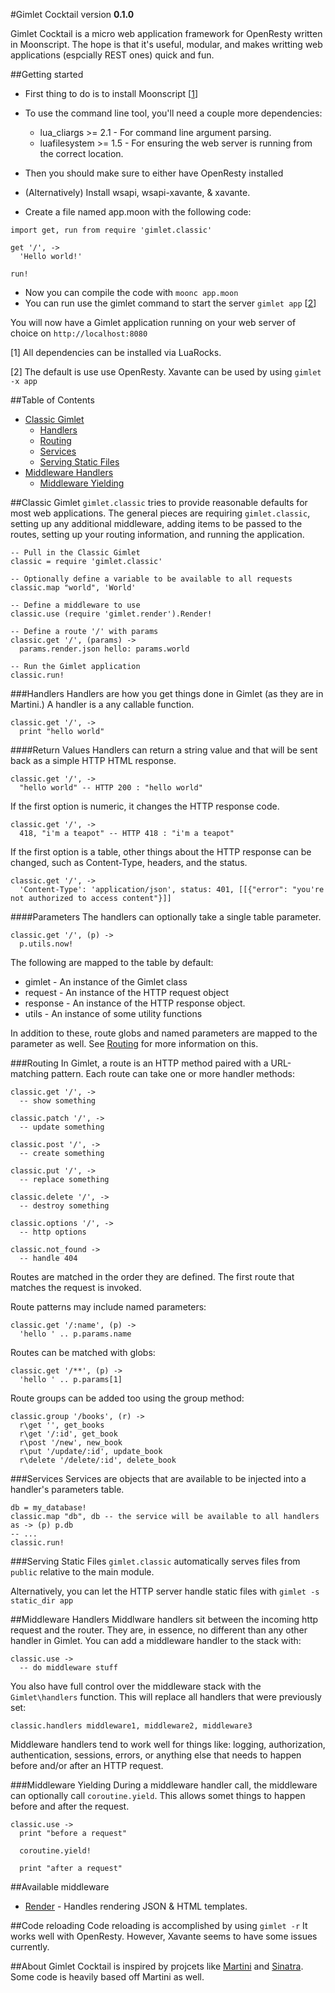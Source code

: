 #Gimlet Cocktail
version **0.1.0**

Gimlet Cocktail is a micro web application framework for OpenResty written in Moonscript. The hope is that it's useful, modular, and makes writting web applications (espcially REST ones) quick and fun.

##Getting started

* First thing to do is to install Moonscript [[1](#getting-started-note-1)]
* To use the command line tool, you'll need a couple more dependencies:
  * lua_cliargs >= 2.1 - For command line argument parsing.
  * luafilesystem >= 1.5 - For ensuring the web server is running from the correct location.
* Then you should make sure to either have OpenResty installed
* (Alternatively) Install wsapi, wsapi-xavante, & xavante.

* Create a file named app.moon with the following code:
```moonscript
import get, run from require 'gimlet.classic'

get '/', ->
  'Hello world!'
  
run!
```
* Now you can compile the code with ```moonc app.moon```
* You can run use the gimlet command to start the server ```gimlet app``` [[2](#getting-started-note-2)]

You will now have a Gimlet application running on your web server of choice on ```http://localhost:8080```

[<a name="getting-started-note-1">1</a>] All dependencies can be installed via LuaRocks.

[<a name="getting-started-note-2">2</a>] The default is use use OpenResty. Xavante can be used by using ```gimlet -x app```

##Table of Contents
* [Classic Gimlet](#classic-gimlet)
  * [Handlers](#handlers)
  * [Routing](#routing)
  * [Services](#services)
  * [Serving Static Files](#serving-static-files)
* [Middleware Handlers](#middleware-handlers)
  * [Middleware Yielding](#middleware-yielding)

##Classic Gimlet
 ```gimlet.classic``` tries to provide reasonable defaults for most web applications. The general pieces are requiring ```gimlet.classic```, setting up any additional middleware, adding items to be passed to the routes, setting up your routing information, and running the application.
```moonscript
-- Pull in the Classic Gimlet
classic = require 'gimlet.classic'

-- Optionally define a variable to be available to all requests
classic.map "world", 'World'

-- Define a middleware to use
classic.use (require 'gimlet.render').Render!

-- Define a route '/' with params
classic.get '/', (params) ->
  params.render.json hello: params.world

-- Run the Gimlet application
classic.run!
```

###Handlers
Handlers are how you get things done in Gimlet (as they are in Martini.) A handler is a any callable function.
```moonscript
classic.get '/', ->
  print "hello world"
```

####Return Values
Handlers can return a string value and that will be sent back as a simple HTTP HTML response. 
```moonscript
classic.get '/', ->
  "hello world" -- HTTP 200 : "hello world"
```
If the first option is numeric, it changes the HTTP response code.
```moonscript
classic.get '/', ->
  418, "i'm a teapot" -- HTTP 418 : "i'm a teapot"
```

If the first option is a table, other things about the HTTP response can be changed, such as Content-Type, headers, and the status.
```moonscript
classic.get '/', ->
  'Content-Type': 'application/json', status: 401, [[{"error": "you're not authorized to access content"}]]
```

####Parameters
The handlers can optionally take a single table parameter.
```moonscript
classic.get '/', (p) ->
  p.utils.now!
```
The following are mapped to the table by default:
* gimlet - An instance of the Gimlet class
* request - An instance of the HTTP request object
* response - An instance of the HTTP response object.
* utils - An instance of some utility functions

In addition to these, route globs and named parameters are mapped to the parameter as well. See [Routing](#routing) for more information on this.

###Routing
In Gimlet, a route is an HTTP method paired with a URL-matching pattern. Each route can take one or more handler methods:
```moonscript
classic.get '/', ->
  -- show something

classic.patch '/', ->
  -- update something

classic.post '/', ->
  -- create something

classic.put '/', ->
  -- replace something

classic.delete '/', ->
  -- destroy something

classic.options '/', ->
  -- http options

classic.not_found ->
  -- handle 404
```

Routes are matched in the order they are defined. The first route that matches the request is invoked.

Route patterns may include named parameters:
```moonscript
classic.get '/:name', (p) ->
  'hello ' .. p.params.name
```

Routes can be matched with globs:
```moonscript
classic.get '/**', (p) ->
  'hello ' .. p.params[1]
```
Route groups can be added too using the group method:
```moonscript
classic.group '/books', (r) ->
  r\get '', get_books
  r\get '/:id', get_book
  r\post '/new', new_book
  r\put '/update/:id', update_book
  r\delete '/delete/:id', delete_book
```
###Services
Services are objects that are available to be injected into a handler's parameters table.

```moonscript
db = my_database!
classic.map "db", db -- the service will be available to all handlers as -> (p) p.db
-- ...
classic.run!
```

###Serving Static Files
```gimlet.classic``` automatically serves files from ```public``` relative to the main module.

Alternatively, you can let the HTTP server handle static files with ```gimlet -s static_dir app```

##Middleware Handlers
Middlware handlers sit between the incoming http request and the router. They are, in essence, no different than any other handler in Gimlet. You can add a middleware handler to the stack with:
```moonscript
classic.use ->
  -- do middleware stuff
```

You also have full control over the middleware stack with the ```Gimlet\handlers``` function. This will replace all handlers that were previously set:
```moonscript
classic.handlers middleware1, middleware2, middleware3
```

Middleware handlers tend to work well for things like: logging, authorization, authentication, sessions, errors, or anything else that needs to happen before and/or after an HTTP request.

###Middleware Yielding
During a middleware handler call, the middleware can optionally call ```coroutine.yield```. This allows somet things to happen before and after the request.
```moonscript
classic.use ->
  print "before a request"

  coroutine.yield!

  print "after a request"
```

##Available middleware
* [Render](http://github.com/losinggeneration/gimlet-render) - Handles rendering JSON & HTML templates.

##Code reloading
Code reloading is accomplished by using ```gimlet -r``` It works well with OpenResty. However, Xavante seems to have some issues currently.

##About
Gimlet Cocktail is inspired by projcets like [Martini](http://github.com/go-martini/martini) and [Sinatra](https://github.com/sinatra/sinatra). Some code is heavily based off Martini as well.

